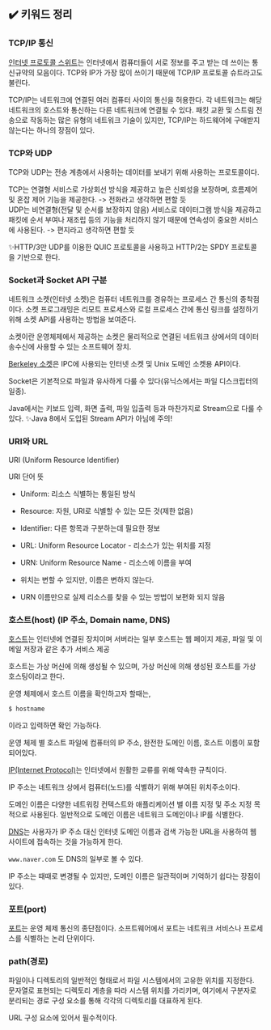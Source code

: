 ## ✔️ 키워드 정리

### TCP/IP 통신

[인터넷 프로토콜 스위트](https://ko.wikipedia.org/wiki/%EC%9D%B8%ED%84%B0%EB%84%B7_%ED%94%84%EB%A1%9C%ED%86%A0%EC%BD%9C_%EC%8A%A4%EC%9C%84%ED%8A%B8)는 인터넷에서 컴퓨터들이 서로 정보를 주고 받는 데 쓰이는 통신규약의 모음이다. TCP와 IP가 가장 많이 쓰이기 때문에 TCP/IP 프로토콜 슈트라고도 불린다.

TCP/IP는 네트워크에 연결된 여러 컴퓨터 사이의 통신을 허용한다. 각 네트워크는 해당 네트워크의 호스트와 통신하는 다른 네트워크에 연결될 수 있다. 패킷 교환 및 스트림 전송으로 작동하는 많은 유형의 네트워크 기술이 있지만, TCP/IP는 하드웨어에 구애받지 않는다는 하나의 장점이 있다.

### TCP와 UDP

TCP와 UDP는 전송 계층에서 사용하는 데이터를 보내기 위해 사용하는 프로토콜이다. 

TCP는 연결형 서비스로 가상회선 방식을 제공하고 높은 신뢰성을 보장하며, 흐름제어 및 혼잡 제어 기능을 제공한다. -> 전화라고 생각하면 편할 듯<br/>
UDP는 비연결형(전달 및 순서를 보장하지 않음) 서비스로 데이터그램 방식을 제공하고 패킷에 순서 부여나 재조립 등의 기능을 처리하지 않기 때문에 연속성이 중요한 서비스에 사용된다. -> 편지라고 생각하면 편할 듯

✨HTTP/3만 UDP를 이용한 QUIC 프로토콜을 사용하고 HTTP/2는 SPDY 
프로토콜을 기반으로 한다.

### Socket과 Socket API 구분

네트워크 소켓(인터넷 소켓)은 컴퓨터 네트워크를 경유하는 프로세스 간 통신의 종착점이다.
소켓 프로그래밍은 리모트 프로세스와 로컬 프로세스 간에 통신 링크를 설정하기 위해 소켓 API를 사용하는 방법을 보여준다.

소켓이란 운영체제에서 제공하는 소켓은 물리적으로 연결된 네트워크 상에서의 데이터 송수신에 사용할 수 있는 소프트웨어 장치.

[Berkeley 소켓](https://en.wikipedia.org/wiki/Berkeley_sockets)은 IPC에 사용되는 인터넷 소켓 및 Unix 도메인 소켓용 API이다.

Socket은 기본적으로 파일과 유사하게 다룰 수 있다(유닉스에서는 파일 디스크립터의 일종).

Java에서는 키보드 입력, 화면 출력, 파일 입출력 등과 마찬가지로 Stream으로 다룰 수 있다. 
✨Java 8에서 도입된 Stream API가 아님에 주의!

### URI와 URL

URI (Uniform Resource Identifier)

URI 단어 뜻

- Uniform: 리소스 식별하는 통일된 방식
- Resource: 자원, URI로 식별할 수 있는 모든 것(제한 없음)
- Identifier: 다른 항목과 구분하는데 필요한 정보

- URL: Uniform Resource Locator - 리소스가 있는 위치를 지정
- URN: Uniform Resource Name - 리소스에 이름을 부여
- 위치는 변할 수 있지만, 이름은 변하지 않는다.
- URN 이름만으로 실제 리소스를 찾을 수 있는 방법이 보편화 되지 않음

### 호스트(host) (IP 주소, Domain name, DNS)

[호스트](https://www.ibm.com/docs/ko/samfess/8.2.2?topic=tasks-ways-resolving-hosts-ip-addresses)는 인터넷에 연결된 장치이며 서버라는 일부 호스트는 웹 페이지 제공, 파일 및 이메일 저장과 같은 추가 서비스 제공

호스트는 가상 머신에 의해 생성될 수 있으며, 가상 머신에 의해 생성된 호스트를 가상 호스팅이라고 한다.

운영 체제에서 호스트 이름을 확인하고자 할때는, 

```bash
$ hostname
```

이라고 입력하면 확인 가능하다.

운영 체제 별 호스트 파일에 컴퓨터의 IP 주소, 완전한 도메인 이름, 호스트 이름이 포함되어있다.

[IP(Internet Protocol)](https://en.wikipedia.org/wiki/Internet_Protocol)는 인터넷에서 원활한 교류를 위해 약속한 규칙이다.

IP 주소는 네트워크 상에서 컴퓨터(노드)를 식별하기 위해 부여된 위치주소이다.

도메인 이름은 다양한 네트워킹 컨텍스트와 애플리케이션 별 이름 지정 및 주소 지정 목적으로 사용된다. 일반적으로 도메인 이름은 네트워크 도메인이나 IP를 식별한다.

[DNS](https://aws.amazon.com/ko/route53/what-is-dns/)는 사용자가 IP 주소 대신 인터넷 도메인 이름과 검색 가능한 URL을 사용하여 웹 사이트에 접속하는 것을 가능하게 한다.

```www.naver.com``` 도 DNS의 일부로 볼 수 있다.

IP 주소는 때때로 변경될 수 있지만, 도메인 이름은 일관적이며 기억하기 쉽다는 장점이 있다.

### 포트(port)

[포트](https://ko.wikipedia.org/wiki/%ED%8F%AC%ED%8A%B8_(%EC%BB%B4%ED%93%A8%ED%84%B0_%EB%84%A4%ED%8A%B8%EC%9B%8C%ED%82%B9))는 운영 체제 통신의 종단점이다.
소프트웨어에서 포트는 네트워크 서비스나 프로세스를 식별하는 논리 단위이다.

### path(경로)

파일이나 디렉토리의 일반적인 형태로서 파일 시스템에서의 고유한 위치를 지정한다.<br/>
문자열로 표현되는 디렉토리 계층을 따라 시스템 위치를 가리키며, 여기에서 구분자로 분리되는 경로 구성 요소를 통해 각각의 디렉토리를 대표하게 된다.

URL 구성 요소에 있어서 필수적이다.